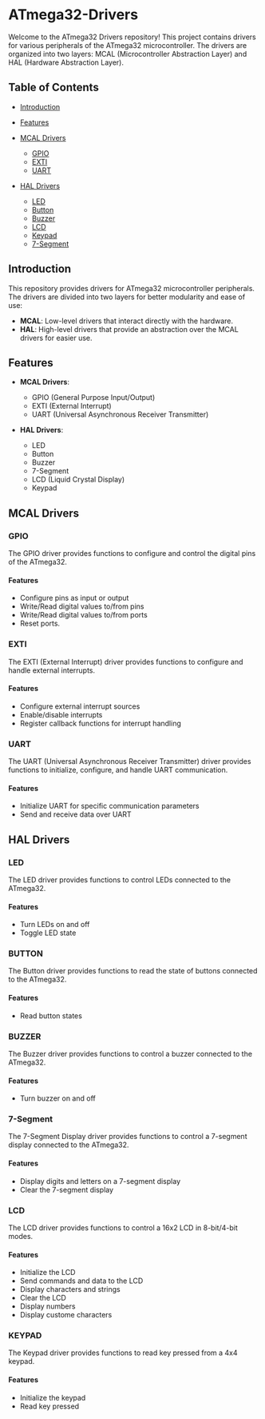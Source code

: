 # ATmega32-Drivers

Welcome to the ATmega32 Drivers repository! This project contains drivers for various peripherals of the ATmega32 microcontroller. The drivers are organized into two layers: MCAL (Microcontroller Abstraction Layer) and HAL (Hardware Abstraction Layer).

## Table of Contents

- [Introduction](#introduction)
- [Features](#features)
- [MCAL Drivers](#mcal-drivers)
  - [GPIO](#gpio)
  - [EXTI](#exti)
  - [UART](#uart)

- [HAL Drivers](#hal-drivers)
  - [LED](#led)
  - [Button](#button)
  - [Buzzer](#buzzer)
  - [LCD](#lcd)
  - [Keypad](#keypad)
  - [7-Segment](#7-segment)

## Introduction

This repository provides drivers for ATmega32 microcontroller peripherals. The drivers are divided into two layers for better modularity and ease of use:
- **MCAL**: Low-level drivers that interact directly with the hardware.
- **HAL**: High-level drivers that provide an abstraction over the MCAL drivers for easier use.

## Features

- **MCAL Drivers**:
  - GPIO (General Purpose Input/Output)
  - EXTI (External Interrupt)
  - UART (Universal Asynchronous Receiver Transmitter)

- **HAL Drivers**:
  - LED
  - Button
  - Buzzer
  - 7-Segment
  - LCD (Liquid Crystal Display)
  - Keypad

## MCAL Drivers

### GPIO
The GPIO driver provides functions to configure and control the digital pins of the ATmega32.

#### Features
- Configure pins as input or output
- Write/Read digital values to/from pins
- Write/Read digital values to/from ports
- Reset ports.

### EXTI
The EXTI (External Interrupt) driver provides functions to configure and handle external interrupts.

#### Features
- Configure external interrupt sources
- Enable/disable interrupts
- Register callback functions for interrupt handling

### UART
The UART (Universal Asynchronous Receiver Transmitter) driver provides functions to initialize, configure, and handle UART communication.

#### Features
- Initialize UART for specific communication parameters
- Send and receive data over UART

## HAL Drivers

### LED
The LED driver provides functions to control LEDs connected to the ATmega32.

#### Features
- Turn LEDs on and off
- Toggle LED state

### BUTTON
The Button driver provides functions to read the state of buttons connected to the ATmega32.

#### Features
- Read button states

### BUZZER
The Buzzer driver provides functions to control a buzzer connected to the ATmega32.

#### Features
- Turn buzzer on and off

### 7-Segment
The 7-Segment Display driver provides functions to control a 7-segment display connected to the ATmega32.

#### Features
- Display digits and letters on a 7-segment display
- Clear the 7-segment display

### LCD
The LCD driver provides functions to control a 16x2 LCD in 8-bit/4-bit modes.

#### Features
- Initialize the LCD
- Send commands and data to the LCD
- Display characters and strings
- Clear the LCD
- Display numbers
- Display custome characters

### KEYPAD
The Keypad driver provides functions to read key pressed from a 4x4 keypad.

#### Features
- Initialize the keypad
- Read key pressed
